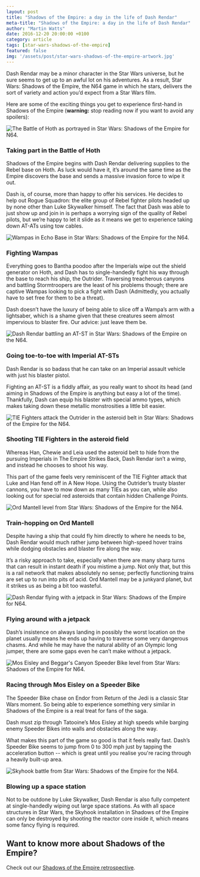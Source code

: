 ```yaml
---
layout: post
title: "Shadows of the Empire: a day in the life of Dash Rendar"
meta-title: "Shadows of the Empire: a day in the life of Dash Rendar"
author: "Martin Watts"
date: 2016-12-20 20:00:00 +0100
category: article
tags: [star-wars-shadows-of-the-empire]
featured: false
img: '/assets/post/star-wars-shadows-of-the-empire-artwork.jpg'
---
```

Dash Rendar may be a minor character in the Star Wars universe, but he sure seems to get up to an awful lot on his adventures. As a result, Star Wars: Shadows of the Empire, the N64 game in which he stars, delivers the sort of variety and action you’d expect from a Star Wars film.

Here are some of the exciting things you get to experience first-hand in Shadows of the Empire (**warning:** stop reading now if you want to avoid any spoilers):

![The Battle of Hoth as portrayed in Star Wars: Shadows of the Empire for N64.](/assets/post/star-wars-shadows-of-the-empire-n64-battle-of-hoth.jpg)

### Taking part in the Battle of Hoth

Shadows of the Empire begins with Dash Rendar delivering supplies to the Rebel base on Hoth. As luck would have it, it’s around the same time as the Empire discovers the base and sends a massive invasion force to wipe it out.

Dash is, of course, more than happy to offer his services. He decides to help out Rogue Squadron: the elite group of Rebel fighter pilots headed up by none other than Luke Skywalker himself. The fact that Dash was able to just show up and join in is perhaps a worrying sign of the quality of Rebel pilots, but we’re happy to let it slide as it means we get to experience taking down AT-ATs using tow cables.

![Wampas in Echo Base in Star Wars: Shadows of the Empire for the N64.](/assets/post/star-wars-shadows-of-the-empire-n64-wampas.jpg)

### Fighting Wampas

Everything goes to Bantha poodoo after the Imperials wipe out the shield generator on Hoth, and Dash has to single-handedly fight his way through the base to reach his ship, the Outrider. Traversing treacherous canyons and battling Stormtroopers are the least of his problems though; there are captive Wampas looking to pick a fight with Dash (Admittedly, you actually have to set free for them to be a threat).

Dash doesn’t have the luxury of being able to slice off a Wampa’s arm with a lightsaber, which is a shame given that these creatures seem almost impervious to blaster fire. Our advice: just leave them be.

![Dash Rendar battling an AT-ST in Star Wars: Shadows of the Empire on the N64.](/assets/post/star-wars-shadows-of-the-empire-n64-at-st-battle.jpg)

### Going toe-to-toe with Imperial AT-STs

Dash Rendar is so badass that he can take on an Imperial assault vehicle with just his blaster pistol.

Fighting an AT-ST is a fiddly affair, as you really want to shoot its head (and aiming in Shadows of the Empire is anything but easy a lot of the time). Thankfully, Dash can equip his blaster with special ammo types, which makes taking down these metallic monstrosities a little bit easier.

![TIE Fighters attack the Outrider in the asteroid belt in Star Wars: Shadows of the Empire for the N64.](/assets/post/star-wars-shadows-of-the-empire-n64-asteroid-belt.jpg)

### Shooting TIE Fighters in the asteroid field

Whereas Han, Chewie and Leia used the asteroid belt to hide from the pursuing Imperials in The Empire Strikes Back, Dash Rendar isn’t a wimp, and instead he chooses to shoot his way.

This part of the game feels very reminiscent of the TIE Fighter attack that Luke and Han fend off in A New Hope. Using the Outrider’s trusty blaster cannons, you have to mow down as many TIEs as you can, while also looking out for special red asteroids that contain hidden Challenge Points.

![Ord Mantell level from Star Wars: Shadows of the Empire for the N64.](/assets/post/star-wars-shadows-of-the-empire-n64-ord-mantell.jpg)

### Train-hopping on Ord Mantell

Despite having a ship that could fly him directly to where he needs to be, Dash Rendar would much rather jump between high-speed hover trains while dodging obstacles and blaster fire along the way.

It’s a risky approach to take, especially when there are many sharp turns that can result in instant death if you mistime a jump. Not only that, but this is a rail network that makes absolutely no sense; perfectly functioning trains are set up to run into pits of acid. Ord Mantell may be a junkyard planet, but it strikes us as being a bit too wasteful.

![Dash Rendar flying with a jetpack in Star Wars: Shadows of the Empire for N64.](/assets/post/star-wars-shadows-of-the-empire-n64-jetpack.jpg)

### Flying around with a jetpack

Dash’s insistence on always landing in possibly the worst location on the planet usually means he ends up having to traverse some very dangerous chasms. And while he may have the natural ability of an Olympic long jumper, there are some gaps even he can’t make without a jetpack.

![Mos Eisley and Beggar's Canyon Speeder Bike level from Star Wars: Shadows of the Empire for N64.](/assets/post/star-wars-shadows-of-the-empire-n64-speeder-bike.jpg)

### Racing through Mos Eisley on a Speeder Bike

The Speeder Bike chase on Endor from Return of the Jedi is a classic Star Wars moment. So being able to experience something very similar in Shadows of the Empire is a real treat for fans of the saga.

Dash must zip through Tatooine’s Mos Eisley at high speeds while barging enemy Speeder Bikes into walls and obstacles along the way.

What makes this part of the game so good is that it feels really fast. Dash’s Speeder Bike seems to jump from 0 to 300 mph just by tapping the acceleration button -- which is great until you realise you're racing through a heavily built-up area.

![Skyhook battle from Star Wars: Shadows of the Empire for the N64.](/assets/post/star-wars-shadows-of-the-empire-n64-skyhook-battle.jpg)

### Blowing up a space station

Not to be outdone by Luke Skywalker, Dash Rendar is also fully competent at single-handedly wiping out large space stations. As with all space structures in Star Wars, the Skyhook installation in Shadows of the Empire can only be destroyed by shooting the reactor core inside it, which means some fancy flying is required.

## Want to know more about Shadows of the Empire?
Check out our [Shadows of the Empire retrospective](/article/2016/12/19/shadows-of-the-empire-a-star-wars-story.html).

